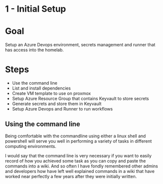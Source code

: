 # 1 - Initial Setup

# Goal

Setup an Azure Devops environment, secrets management and runner that has access into the homelab. 

# Steps 

- Use the command line
- List and install dependencies
- Create VM template to use on proxmox
- Setup Azure Resource Group that contains Keyvault to store secrets
- Generate secrets and store them in Keyvault
- Setup Azure Devops and Runner to run workflows

## Using the command line

Being comfortable with the commandline using either a linux shell and powershell will serve you well in performing a variety of tasks in different computing environments. 

I would say that the command line is very necessary if you want to easily record of how you achieved some task as you can copy and paste the commands into a wiki. And so often I have fondly remembered other admins and developers how have left well explained commands in a wiki that have worked near perfectly a few years after they were initially written.

## 